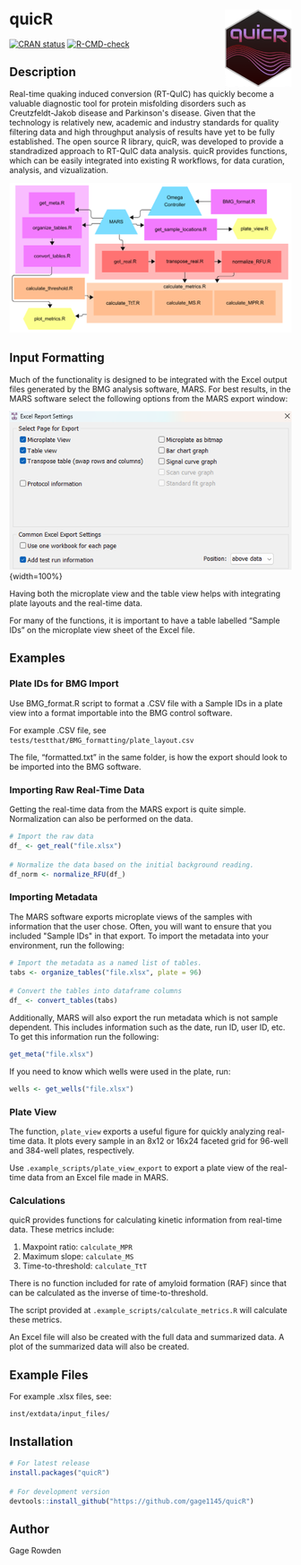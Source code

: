 # quicR <img src="man/figures/logo.png" align="right" height="138"/>

<!-- badges: start -->

[![CRAN status](https://www.r-pkg.org/badges/version/quicR)](https://cran.r-project.org/package=quicR)
[![R-CMD-check](https://github.com/gage1145/quicR/actions/workflows/R-CMD-check.yml/badge.svg)](https://github.com/gage1145/quicR/actions/workflows/R-CMD-check.yml)

<!-- badges: end -->

## Description
Real-time quaking induced conversion (RT-QuIC) has quickly become a valuable diagnostic tool for protein misfolding disorders such as Creutzfeldt-Jakob disease and Parkinson's disease. Given that the technology is relatively new, academic and industry standards for quality filtering data and high throughput analysis of results have yet to be fully established. The open source R library, quicR, was developed to provide a standradized approach to RT-QuIC data analysis. quicR provides functions, which can be easily integrated into existing R workflows, for data curation, analysis, and vizualization.

![Workflow hierarchy of the **quicR** package. Blue nodes indicate steps where BMG software is needed. Purple nodes indicate functions dedicated to handling metadata. Red nodes are functions that acquire and manipulate raw data. Orange nodes are functions which calculate some metric. Finally, yellow nodes represent data analysis endpoints.](man/manuscript/images/workflow.png)

## Input Formatting
Much of the functionality is designed to be integrated with the Excel output files generated by the BMG analysis software, MARS. For best results, in the MARS software select the following options from the MARS export window:

![](man/manuscript/images/MARS_settings.png){width=100%}

Having both the microplate view and the table view helps with
integrating plate layouts and the real-time data.

For many of the functions, it is important to have a table labelled
“Sample IDs” on the microplate view sheet of the Excel file.

## Examples

### Plate IDs for BMG Import

Use BMG_format.R script to format a .CSV file with a Sample IDs in a
plate view into a format importable into the BMG control software.

For example .CSV file, see ```tests/testthat/BMG_formatting/plate_layout.csv```

The file, “formatted.txt” in the same folder, is how the export should
look to be imported into the BMG software.

### Importing Raw Real-Time Data

Getting the real-time data from the MARS export is quite simple. Normalization can also be performed on the data.

``` R
# Import the raw data
df_ <- get_real("file.xlsx")

# Normalize the data based on the initial background reading.
df_norm <- normalize_RFU(df_)
```

### Importing Metadata

The MARS software exports microplate views of the samples with information that the user chose. Often, you will want to ensure that you included "Sample IDs" in that export. To import the metadata into your environment, run the following:

``` R
# Import the metadata as a named list of tables.
tabs <- organize_tables("file.xlsx", plate = 96)

# Convert the tables into dataframe columns
df_ <- convert_tables(tabs)
```

Additionally, MARS will also export the run metadata which is not sample dependent. This includes information such as the date, run ID, user ID, etc. To get this information run the following:

``` R
get_meta("file.xlsx")
```

If you need to know which wells were used in the plate, run:

``` R
wells <- get_wells("file.xlsx")
```

### Plate View

The function, ```plate_view``` exports a useful figure for quickly analyzing real-time data. It plots every sample in an 8x12 or 16x24 faceted grid for 96-well and 384-well plates, respectively.

Use ```.example_scripts/plate_view_export``` to export a plate view of the real-time data from an Excel file made in MARS.

### Calculations

quicR provides functions for calculating kinetic information from real-time data. These metrics include:
1. Maxpoint ratio: ```calculate_MPR```
2. Maximum slope: ```calculate_MS```
3. Time-to-threshold: ```calculate_TtT```

There is no function included for rate of amyloid formation (RAF) since that can be calculated as the inverse of time-to-threshold.

The script provided at ```.example_scripts/calculate_metrics.R``` will calculate these metrics.

An Excel file will also be created with the full data and summarized
data. A plot of the summarized data will also be created.

## Example Files
For example .xlsx files, see: 
```
inst/extdata/input_files/
```

## Installation
``` R
# For latest release
install.packages("quicR")

# For development version
devtools::install_github("https://github.com/gage1145/quicR")
```

## Author

Gage Rowden
